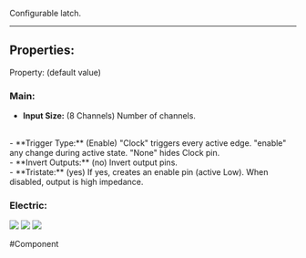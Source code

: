 Configurable latch.

---

## Properties:

Property: (default value)

### Main:
- **Input Size:** (8 Channels)
   Number of channels.
<br>
- **Trigger Type:** (Enable)
   "Clock" triggers every active edge.
   "enable" any change during active state.
   "None" hides Clock pin.
<br>
- **Invert Outputs:** (no)
   Invert output pins.
<br>
- **Tristate:** (yes)
   If yes, creates an enable pin (active Low).
   When disabled, output is high impedance.

### Electric:
![](../Logic%20Components#Inputs)
![](../Logic%20Components#Outputs)
![](../Logic%20Components#Edges)


#Component 